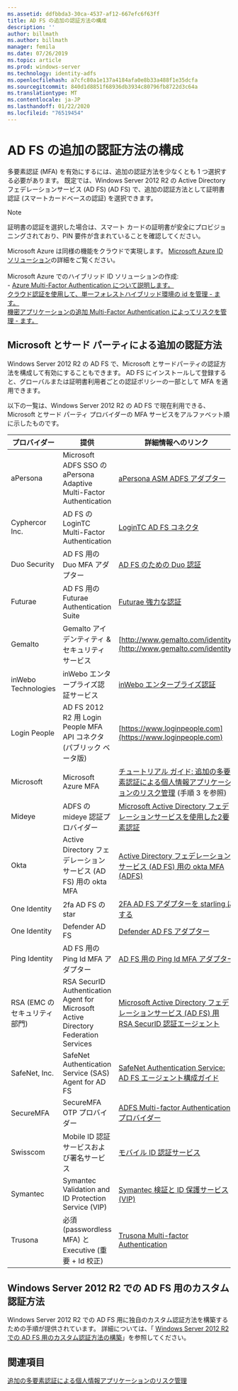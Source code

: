 ```yaml
---
ms.assetid: ddfbbda3-30ca-4537-af12-667efc6f63ff
title: AD FS の追加の認証方法の構成
description: ''
author: billmath
ms.author: billmath
manager: femila
ms.date: 07/26/2019
ms.topic: article
ms.prod: windows-server
ms.technology: identity-adfs
ms.openlocfilehash: a7cfc80a1e137a4184afa0e8b33a488f1e35dcfa
ms.sourcegitcommit: 840d1d8851f68936db3934c80796fb8722d3c64a
ms.translationtype: MT
ms.contentlocale: ja-JP
ms.lasthandoff: 01/22/2020
ms.locfileid: "76519454"
---
```

# <a name="configure-additional-authentication-methods-for-ad-fs"></a>AD FS の追加の認証方法の構成

多要素認証 (MFA) を有効にするには、追加の認証方法を少なくとも 1 つ選択する必要があります。 既定では、Windows Server 2012 R2 の Active Directory フェデレーションサービス (AD FS) (AD FS) で、追加の認証方法として証明書認証 (スマートカードベースの認証) を選択できます。

> [!NOTE]
> 証明書の認証を選択した場合は、スマート カードの証明書が安全にプロビジョニングされており、PIN 要件が含まれていることを確認してください。

Microsoft Azure は同様の機能をクラウドで実現します。 [Microsoft Azure ID ソリューション](https://aka.ms/m2w274)の詳細をご覧ください。<br /><br />Microsoft Azure でのハイブリッド ID ソリューションの作成:<br /> - [Azure Multi-Factor Authentication について説明します。](https://aka.ms/ey6o9r)<br /> [クラウド認証を使用して、単一フォレストハイブリッド環境の id を管理 - ます。](https://aka.ms/g1jat8)<br /> [機密アプリケーションの追加 Multi-Factor Authentication によってリスクを管理 - ます。](https://aka.ms/kt1bbm)

## <a name="microsoft-and-third-party-additional-authentication-methods"></a>Microsoft とサード パーティによる追加の認証方法
Windows Server 2012 R2 の AD FS で、Microsoft とサードパーティの認証方法を構成して有効にすることもできます。 AD FS にインストールして登録すると、グローバルまたは証明書利用者ごとの認証ポリシーの一部として MFA を適用できます。

以下の一覧は、Windows Server 2012 R2 の AD FS で現在利用できる、Microsoft とサード パーティ プロバイダーの MFA サービスをアルファベット順に示したものです。

|プロバイダー|提供|詳細情報へのリンク|
|-|-|-| 
|aPersona|Microsoft ADFS SSO の aPersona Adaptive Multi-Factor Authentication|[aPersona ASM ADFS アダプター](https://www.apersona.com/adfs)|
|Cyphercor Inc.|AD FS の LoginTC Multi-Factor Authentication|[LoginTC AD FS コネクタ](https://www.logintc.com/docs/connectors/adfs.html)|
|Duo Security|AD FS 用の Duo MFA アダプター|[AD FS のための Duo 認証](https://duo.com/docs/adfs)|
|Futurae|AD FS 用の Futurae Authentication Suite|[Futurae 強力な認証](https://futurae.com)|
|Gemalto|Gemalto アイデンティティ & セキュリティ サービス|[http://www.gemalto.com/identity](http://www.gemalto.com/identity)|
|inWebo Technologies|inWebo エンタープライズ認証サービス|[inWebo エンタープライズ認証](http://www.inwebo.com)|
|Login People|AD FS 2012 R2 用 Login People MFA API コネクタ (パブリック ベータ版)|[https://www.loginpeople.com](https://www.loginpeople.com)|
|Microsoft|Microsoft Azure MFA|[チュートリアル ガイド: 追加の多要素認証による個人情報アプリケーションのリスク管理](https://technet.microsoft.com/library/dn280946.aspx) (手順 3 を参照)|
Mideye | ADFS の mideye 認証プロバイダー | [Microsoft Active Directory フェデレーションサービスを使用した2要素認証](https://www.mideye.com/support/administrators/documentation/integration/microsoft-adfs/)|
|Okta | Active Directory フェデレーションサービス (AD FS) 用の okta MFA | [Active Directory フェデレーションサービス (AD FS) 用の okta MFA (ADFS)](https://help.okta.com/en/prod/Content/Topics/integrations/adfs-okta-int.htm)|
|One Identity| 2fa AD FS の star|[2FA AD FS アダプターを starling にする](https://www.oneidentity.com/products/starling-two-factor-authentication/)|
|One Identity| Defender AD FS|[Defender AD FS アダプター](https://www.oneidentity.com/products/defender/)|
|Ping Identity|AD FS 用の Ping Id MFA アダプター|[AD FS 用の Ping Id MFA アダプター](https://documentation.pingidentity.com/pingid/pingidAdminGuide/index.shtml#pid_c_PingIDforADFSSSO.html)|
|RSA (EMC のセキュリティ部門)|RSA SecurID Authentication Agent for Microsoft Active Directory Federation Services|[Microsoft Active Directory フェデレーションサービス (AD FS) 用 RSA SecurID 認証エージェント](http://www.emc.com/security/rsa-securid/rsa-authentication-agents/microsoft-ad-fs.htm)|
|SafeNet, Inc.|SafeNet Authentication Service (SAS) Agent for AD FS|[SafeNet Authentication Service: AD FS エージェント構成ガイド](http://www.safenet-inc.com/resources/integration-guide/data-protection/Safenet_Authentication_Service/SafeNet_Authentication_Service__AD_FS_Agent_Configuration_Guide/?langtype=1033)|
|SecureMFA|SecureMFA OTP プロバイダー| [ADFS Multi-factor Authentication プロバイダー](https://www.securemfa.com/)|
|Swisscom|Mobile ID 認証サービスおよび署名サービス|[モバイル ID 認証サービス](http://swisscom.ch/mid)|
|Symantec|Symantec Validation and ID Protection Service (VIP)|[Symantec 検証と ID 保護サービス (VIP)](http://www.symantec.com/vip-authentication-service)|
|Trusona|必須 (passwordless MFA) と Executive (重要 + Id 校正)| [Trusona Multi-factor Authentication](https://www.trusona.com/solution-overview/)|


## <a name="custom-authentication-method-for-ad-fs-in-windows-server-2012-r2"></a>Windows Server 2012 R2 での AD FS 用のカスタム認証方法
Windows Server 2012 R2 での AD FS 用に独自のカスタム認証方法を構築するための手順が提供されています。 詳細については、「 [Windows Server 2012 R2 での AD FS 用のカスタム認証方法の構築](https://go.microsoft.com/fwlink/?LinkID=511980)」を参照してください。

## <a name="see-also"></a>関連項目
[追加の多要素認証による個人情報アプリケーションのリスク管理](Manage-Risk-with-Additional-Multi-Factor-Authentication-for-Sensitive-Applications.md)


